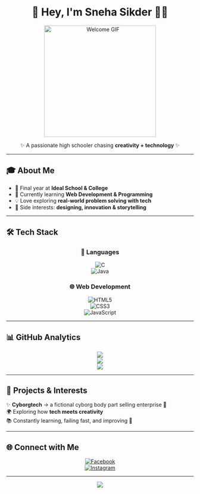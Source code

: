 <!-- Welcome Section -->
<div align="center">
  
# 💫 Hey, I'm Sneha Sikder 👩‍💻  
<img src="https://media3.giphy.com/media/v1.Y2lkPTc5MGI3NjExdmR2YXhxdzdvbHhzeGdzc2lmZnk1aGN4aXRvMWhjbGE3cXp4a3IweSZlcD12MV9pbnRlcm5hbF9naWZfYnlfaWQmY3Q9Zw/GS0kSWV6x6qS11XDFv/giphy.gif" width="300" alt="Welcome GIF">  

✨ A passionate high schooler chasing **creativity + technology** ✨  

</div>

---

## 🎓 About Me  
- 🎒 Final year at **Ideal School & College**  
- 🌱 Currently learning **Web Development & Programming**  
- 💡 Love exploring **real-world problem solving with tech**  
- 🎨 Side interests: **designing, innovation & storytelling**  

---

## 🛠️ Tech Stack  

<div align="center">

### 🚀 Languages  
![C](https://img.shields.io/badge/c-%2300599C.svg?style=for-the-badge&logo=c&logoColor=white)  
![Java](https://img.shields.io/badge/java-%23ED8B00.svg?style=for-the-badge&logo=openjdk&logoColor=white)  

### 🌐 Web Development  
![HTML5](https://img.shields.io/badge/html5-%23E34F26.svg?style=for-the-badge&logo=html5&logoColor=white)  
![CSS3](https://img.shields.io/badge/css3-%231572B6.svg?style=for-the-badge&logo=css3&logoColor=white)  
![JavaScript](https://img.shields.io/badge/javascript-%23323330.svg?style=for-the-badge&logo=javascript&logoColor=%23F7DF1E)  

</div>

---

## 📊 GitHub Analytics  

<div align="center">

![](https://github-profile-summary-cards.vercel.app/api/cards/profile-details?username=Snehasikder&theme=radical)  
![](https://github-profile-summary-cards.vercel.app/api/cards/repos-per-language?username=Snehasikder&theme=radical)  
![](https://github-profile-summary-cards.vercel.app/api/cards/stats?username=Snehasikder&theme=radical)  

</div>

---

## 🌟 Projects & Interests  
✨ **Cyborgtech** → a fictional cyborg body part selling enterprise 🤖  
🌍 Exploring how **tech meets creativity**  
📚 Constantly learning, failing fast, and improving 🚀  

---

## 🌐 Connect with Me  

<div align="center">

[![Facebook](https://img.shields.io/badge/Facebook-%231877F2.svg?logo=Facebook&logoColor=white)](https://www.facebook.com/sneha.sikder04/)  
[![Instagram](https://img.shields.io/badge/Instagram-%23E4405F.svg?logo=Instagram&logoColor=white)](https://www.instagram.com/aiharasneha/)  

</div>

---

<div align="center">
  
<img src="https://readme-typing-svg.demolab.com?font=Fira+Code&size=22&pause=1000&color=6FFF57&center=true&vCenter=true&width=500&lines=Thanks+for+visiting!+💚;Happy+Coding+👾;Keep+Building+Keep+Growing+🚀" />

</div>
